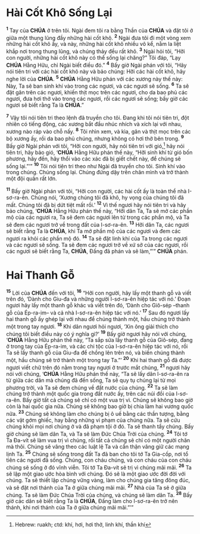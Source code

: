 # Hài Cốt Khô Sống Lại

<sup><b>1</b></sup> Tay của **CHÚA** ở trên tôi. Ngài đem tôi ra bằng Thần của **CHÚA** và đặt tôi ở giữa một thung lũng đầy những hài cốt khô. <sup><b>2</b></sup> Ngài đưa tôi đi một vòng xem những hài cốt khô ấy, và này, những hài cốt khô nhiều vô kể, nằm la liệt khắp nơi trong thung lũng, và chúng thảy đều rất khô. <sup><b>3</b></sup> Ngài hỏi tôi, “Hỡi con người, những hài cốt khô này có thể sống lại chăng?” Tôi đáp, “Lạy **CHÚA** Hằng Hữu, chỉ Ngài biết điều đó.” <sup><b>4</b></sup> Bấy giờ Ngài phán với tôi, “Hãy nói tiên tri với các hài cốt khô này và bảo chúng: Hỡi các hài cốt khô, hãy nghe lời của **CHÚA**. <sup><b>5</b></sup> **CHÚA** Hằng Hữu phán với các xương này thế này: Này, Ta sẽ ban sinh khí vào trong các ngươi, và các ngươi sẽ sống. <sup><b>6</b></sup> Ta sẽ đặt gân trên các ngươi, khiến thịt mọc trên các ngươi, cho da bao phủ các ngươi, đưa hơi thở vào trong các ngươi, rồi các ngươi sẽ sống; bấy giờ các ngươi sẽ biết rằng Ta là **CHÚA**.”

<sup><b>7</b></sup> Vậy tôi nói tiên tri theo lệnh đã truyền cho tôi. Đang khi tôi nói tiên tri, đột nhiên có tiếng động, các xương bắt đầu nhúc nhích và xích lại với nhau, xương nào ráp vào chỗ nấy. <sup><b>8</b></sup> Tôi nhìn xem, và kìa, gân và thịt mọc trên các bộ xương ấy, rồi da bao phủ chúng, nhưng không có hơi thở bên trong. <sup><b>9</b></sup> Bấy giờ Ngài phán với tôi, “Hỡi con người, hãy nói tiên tri với gió,[^1-43cb9993-bfe2-4ce1-88d6-8e298e8aaf88] hãy nói tiên tri, hãy bảo gió, ‘**CHÚA** Hằng Hữu phán thế này, “Hỡi sinh khí từ gió bốn phương, hãy đến, hãy thổi vào các xác đã bị giết chết này, để chúng sẽ sống lại.”’” <sup><b>10</b></sup> Tôi nói tiên tri theo như Ngài đã truyền cho tôi. Sinh khí vào trong chúng. Chúng sống lại. Chúng đứng dậy trên chân mình và trở thành một đội quân rất lớn.

<sup><b>11</b></sup> Bấy giờ Ngài phán với tôi, “Hỡi con người, các hài cốt ấy là toàn thể nhà I-sơ-ra-ên. Chúng nói, ‘Xương chúng tôi đã khô, hy vọng của chúng tôi đã mất. Chúng tôi đã bị dứt tiệt mất rồi.’ <sup><b>12</b></sup> Vì thế ngươi hãy nói tiên tri và hãy bảo chúng, ‘**CHÚA** Hằng Hữu phán thế này, “Hỡi dân Ta, Ta sẽ mở các phần mộ của các ngươi ra, Ta sẽ đem các ngươi lên từ trong các phần mộ, và Ta sẽ đem các ngươi trở về trong đất của I-sơ-ra-ên. <sup><b>13</b></sup> Hỡi dân Ta, các ngươi sẽ biết rằng Ta là **CHÚA**, khi Ta mở phần mộ của các ngươi và đem các ngươi ra khỏi các phần mộ đó. <sup><b>14</b></sup> Ta sẽ đặt linh khí của Ta trong các ngươi và các ngươi sẽ sống. Ta sẽ đem các ngươi trở về xứ sở của các ngươi, rồi các ngươi sẽ biết rằng Ta, **CHÚA**, Đấng đã phán và sẽ làm,”’” **CHÚA** phán.

# Hai Thanh Gỗ

<sup><b>15</b></sup> Lời của **CHÚA** đến với tôi, <sup><b>16</b></sup> “Hỡi con người, hãy lấy một thanh gỗ và viết trên đó, ‘Dành cho Giu-đa và những người I-sơ-ra-ên hiệp tác với nó.’ Đoạn ngươi hãy lấy một thanh gỗ khác và viết trên đó, ‘Dành cho Giô-sép –thanh gỗ của Ép-ra-im– và cả nhà I-sơ-ra-ên hiệp tác với nó.’ <sup><b>17</b></sup> Sau đó ngươi lấy hai thanh gỗ ấy ghép lại với nhau để chúng thành một, hầu chúng trở thành một trong tay ngươi. <sup><b>18</b></sup> Khi dân ngươi hỏi ngươi, ‘Xin ông giải thích cho chúng tôi biết điều này có ý nghĩa gì?’ <sup><b>19</b></sup> Bấy giờ ngươi hãy nói với chúng, ‘**CHÚA** Hằng Hữu phán thế này, “Ta sắp sửa lấy thanh gỗ của Giô-sép, đang ở trong tay của Ép-ra-im, và các chi tộc của I-sơ-ra-ên hiệp tác với nó, rồi Ta sẽ lấy thanh gỗ của Giu-đa để chồng lên trên nó, và biến chúng thành một, hầu chúng sẽ trở thành một trong tay Ta.”’ <sup><b>20</b></sup> Khi hai thanh gỗ đã được ngươi viết chữ trên đó nằm trong tay ngươi ở trước mắt chúng, <sup><b>21</b></sup> ngươi hãy nói với chúng, ‘**CHÚA** Hằng Hữu phán thế này, “Ta sẽ lấy dân I-sơ-ra-ên ra từ giữa các dân mà chúng đã đến sống, Ta sẽ quy tụ chúng lại từ mọi phương trời, và Ta sẽ đem chúng về đất nước của chúng. <sup><b>22</b></sup> Ta sẽ làm chúng trở thành một quốc gia trong đất nước ấy, trên các núi đồi của I-sơ-ra-ên. Bấy giờ tất cả chúng sẽ chỉ có một vua trị vì. Chúng sẽ không bao giờ còn là hai quốc gia nữa. Chúng sẽ không bao giờ bị chia làm hai vương quốc nữa. <sup><b>23</b></sup> Chúng sẽ không làm cho chúng bị ô uế bằng các thần tượng, bằng các vật gớm ghiếc, hay bằng những vi phạm của chúng nữa. Ta sẽ cứu chúng khỏi mọi nơi chúng ở và đã phạm tội ở đó. Ta sẽ thanh tẩy chúng. Bấy giờ chúng sẽ làm dân Ta, và Ta sẽ làm Đức Chúa Trời của chúng. <sup><b>24</b></sup> Tôi tớ Ta Đa-vít sẽ làm vua trị vì chúng, rồi tất cả chúng sẽ chỉ có một người chăn mà thôi. Chúng sẽ vâng theo các luật lệ Ta và cẩn thận vâng giữ các mạng lịnh Ta. <sup><b>25</b></sup> Chúng sẽ sống trong đất Ta đã ban cho tôi tớ Ta Gia-cốp, nơi tổ tiên các ngươi đã sống. Chúng, con cháu chúng, và con cháu của con cháu chúng sẽ sống ở đó vĩnh viễn. Tôi tớ Ta Đa-vít sẽ trị vì chúng mãi mãi. <sup><b>26</b></sup> Ta sẽ lập một giao ước hòa bình với chúng. Đó sẽ là một giao ước đời đời với chúng. Ta sẽ thiết lập chúng vững vàng, làm cho chúng gia tăng đông đúc, và sẽ đặt nơi thánh của Ta ở giữa chúng mãi mãi. <sup><b>27</b></sup> Nhà của Ta sẽ ở giữa chúng. Ta sẽ làm Đức Chúa Trời của chúng, và chúng sẽ làm dân Ta. <sup><b>28</b></sup> Bấy giờ các dân sẽ biết rằng Ta là **CHÚA**, Đấng làm cho I-sơ-ra-ên trở nên thánh, khi nơi thánh của Ta ở giữa chúng mãi mãi.”’”

[^1-43cb9993-bfe2-4ce1-88d6-8e298e8aaf88]: Hebrew: ruakh; ctd: khí, hơi, hơi thở, linh khí, thần khí
